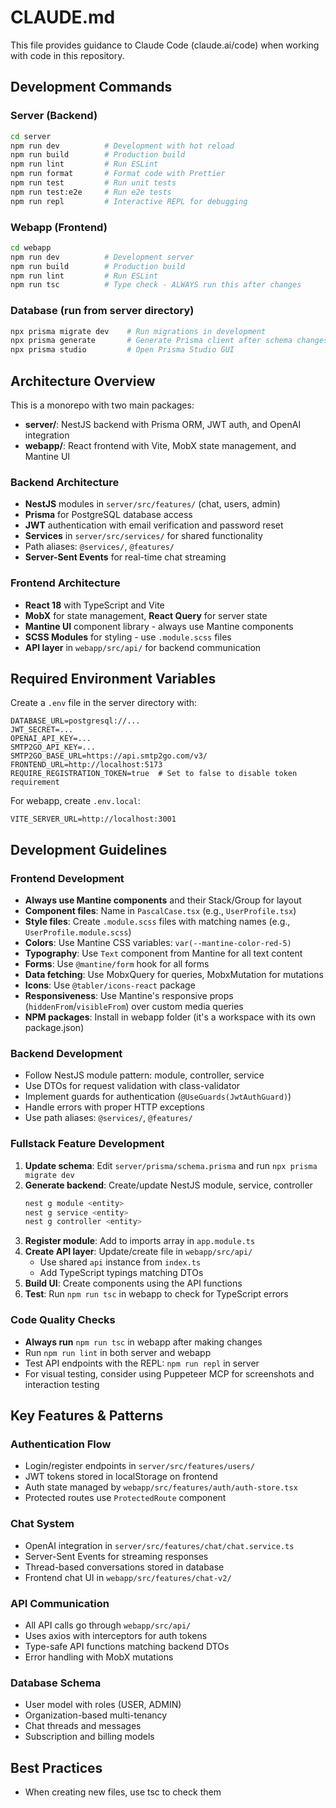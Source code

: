 # CLAUDE.md

This file provides guidance to Claude Code (claude.ai/code) when working with code in this repository.

## Development Commands

### Server (Backend)
```bash
cd server
npm run dev          # Development with hot reload
npm run build        # Production build
npm run lint         # Run ESLint
npm run format       # Format code with Prettier
npm run test         # Run unit tests
npm run test:e2e     # Run e2e tests
npm run repl         # Interactive REPL for debugging
```

### Webapp (Frontend)
```bash
cd webapp
npm run dev          # Development server
npm run build        # Production build
npm run lint         # Run ESLint
npm run tsc          # Type check - ALWAYS run this after changes
```

### Database (run from server directory)
```bash
npx prisma migrate dev    # Run migrations in development
npx prisma generate       # Generate Prisma client after schema changes
npx prisma studio         # Open Prisma Studio GUI
```

## Architecture Overview

This is a monorepo with two main packages:
- **server/**: NestJS backend with Prisma ORM, JWT auth, and OpenAI integration
- **webapp/**: React frontend with Vite, MobX state management, and Mantine UI

### Backend Architecture
- **NestJS** modules in `server/src/features/` (chat, users, admin)
- **Prisma** for PostgreSQL database access
- **JWT** authentication with email verification and password reset
- **Services** in `server/src/services/` for shared functionality
- Path aliases: `@services/`, `@features/`
- **Server-Sent Events** for real-time chat streaming

### Frontend Architecture
- **React 18** with TypeScript and Vite
- **MobX** for state management, **React Query** for server state
- **Mantine UI** component library - always use Mantine components
- **SCSS Modules** for styling - use `.module.scss` files
- **API layer** in `webapp/src/api/` for backend communication

## Required Environment Variables

Create a `.env` file in the server directory with:
```
DATABASE_URL=postgresql://...
JWT_SECRET=...
OPENAI_API_KEY=...
SMTP2GO_API_KEY=...
SMTP2GO_BASE_URL=https://api.smtp2go.com/v3/
FRONTEND_URL=http://localhost:5173
REQUIRE_REGISTRATION_TOKEN=true  # Set to false to disable token requirement
```

For webapp, create `.env.local`:
```
VITE_SERVER_URL=http://localhost:3001
```

## Development Guidelines

### Frontend Development
- **Always use Mantine components** and their Stack/Group for layout
- **Component files**: Name in `PascalCase.tsx` (e.g., `UserProfile.tsx`)
- **Style files**: Create `.module.scss` files with matching names (e.g., `UserProfile.module.scss`)
- **Colors**: Use Mantine CSS variables: `var(--mantine-color-red-5)`
- **Typography**: Use `Text` component from Mantine for all text content
- **Forms**: Use `@mantine/form` hook for all forms
- **Data fetching**: Use MobxQuery for queries, MobxMutation for mutations
- **Icons**: Use `@tabler/icons-react` package
- **Responsiveness**: Use Mantine's responsive props (`hiddenFrom`/`visibleFrom`) over custom media queries
- **NPM packages**: Install in webapp folder (it's a workspace with its own package.json)

### Backend Development
- Follow NestJS module pattern: module, controller, service
- Use DTOs for request validation with class-validator
- Implement guards for authentication (`@UseGuards(JwtAuthGuard)`)
- Handle errors with proper HTTP exceptions
- Use path aliases: `@services/`, `@features/`

### Fullstack Feature Development
1. **Update schema**: Edit `server/prisma/schema.prisma` and run `npx prisma migrate dev`
2. **Generate backend**: Create/update NestJS module, service, controller
   ```bash
   nest g module <entity>
   nest g service <entity>
   nest g controller <entity>
   ```
3. **Register module**: Add to imports array in `app.module.ts`
4. **Create API layer**: Update/create file in `webapp/src/api/`
   - Use shared `api` instance from `index.ts`
   - Add TypeScript typings matching DTOs
5. **Build UI**: Create components using the API functions
6. **Test**: Run `npm run tsc` in webapp to check for TypeScript errors

### Code Quality Checks
- **Always run** `npm run tsc` in webapp after making changes
- Run `npm run lint` in both server and webapp
- Test API endpoints with the REPL: `npm run repl` in server
- For visual testing, consider using Puppeteer MCP for screenshots and interaction testing

## Key Features & Patterns

### Authentication Flow
- Login/register endpoints in `server/src/features/users/`
- JWT tokens stored in localStorage on frontend
- Auth state managed by `webapp/src/features/auth/auth-store.tsx`
- Protected routes use `ProtectedRoute` component

### Chat System
- OpenAI integration in `server/src/features/chat/chat.service.ts`
- Server-Sent Events for streaming responses
- Thread-based conversations stored in database
- Frontend chat UI in `webapp/src/features/chat-v2/`

### API Communication
- All API calls go through `webapp/src/api/`
- Uses axios with interceptors for auth tokens
- Type-safe API functions matching backend DTOs
- Error handling with MobX mutations

### Database Schema
- User model with roles (USER, ADMIN)
- Organization-based multi-tenancy
- Chat threads and messages
- Subscription and billing models

## Best Practices

- When creating new files, use tsc to check them